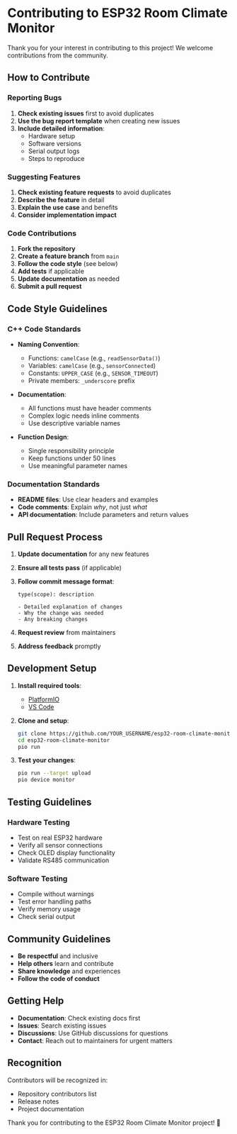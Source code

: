 # Contributing to ESP32 Room Climate Monitor

Thank you for your interest in contributing to this project! We welcome contributions from the community.

## How to Contribute

### Reporting Bugs

1. **Check existing issues** first to avoid duplicates
2. **Use the bug report template** when creating new issues
3. **Include detailed information**:
   - Hardware setup
   - Software versions
   - Serial output logs
   - Steps to reproduce

### Suggesting Features

1. **Check existing feature requests** to avoid duplicates
2. **Describe the feature** in detail
3. **Explain the use case** and benefits
4. **Consider implementation impact**

### Code Contributions

1. **Fork the repository**
2. **Create a feature branch** from `main`
3. **Follow the code style** (see below)
4. **Add tests** if applicable
5. **Update documentation** as needed
6. **Submit a pull request**

## Code Style Guidelines

### C++ Code Standards

- **Naming Convention**:
  - Functions: `camelCase` (e.g., `readSensorData()`)
  - Variables: `camelCase` (e.g., `sensorConnected`)
  - Constants: `UPPER_CASE` (e.g., `SENSOR_TIMEOUT`)
  - Private members: `_underscore` prefix

- **Documentation**:
  - All functions must have header comments
  - Complex logic needs inline comments
  - Use descriptive variable names

- **Function Design**:
  - Single responsibility principle
  - Keep functions under 50 lines
  - Use meaningful parameter names

### Documentation Standards

- **README files**: Use clear headers and examples
- **Code comments**: Explain *why*, not just *what*
- **API documentation**: Include parameters and return values

## Pull Request Process

1. **Update documentation** for any new features
2. **Ensure all tests pass** (if applicable)
3. **Follow commit message format**:
   ```
   type(scope): description
   
   - Detailed explanation of changes
   - Why the change was needed
   - Any breaking changes
   ```

4. **Request review** from maintainers
5. **Address feedback** promptly

## Development Setup

1. **Install required tools**:
   - [PlatformIO](https://platformio.org/)
   - [VS Code](https://code.visualstudio.com/)

2. **Clone and setup**:
   ```bash
   git clone https://github.com/YOUR_USERNAME/esp32-room-climate-monitor.git
   cd esp32-room-climate-monitor
   pio run
   ```

3. **Test your changes**:
   ```bash
   pio run --target upload
   pio device monitor
   ```

## Testing Guidelines

### Hardware Testing

- Test on real ESP32 hardware
- Verify all sensor connections
- Check OLED display functionality
- Validate RS485 communication

### Software Testing

- Compile without warnings
- Test error handling paths
- Verify memory usage
- Check serial output

## Community Guidelines

- **Be respectful** and inclusive
- **Help others** learn and contribute
- **Share knowledge** and experiences
- **Follow the code of conduct**

## Getting Help

- **Documentation**: Check existing docs first
- **Issues**: Search existing issues
- **Discussions**: Use GitHub discussions for questions
- **Contact**: Reach out to maintainers for urgent matters

## Recognition

Contributors will be recognized in:
- Repository contributors list
- Release notes
- Project documentation

Thank you for contributing to the ESP32 Room Climate Monitor project! 🚀
